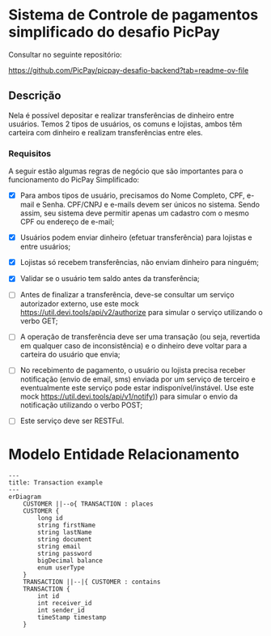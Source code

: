 # Sistema de Controle de pagamentos simplificado do desafio PicPay

Consultar no seguinte repositório:

https://github.com/PicPay/picpay-desafio-backend?tab=readme-ov-file

## Descrição
Nela é possível depositar e realizar transferências de dinheiro entre usuários. Temos 2 tipos de usuários, os comuns e lojistas, ambos têm carteira com dinheiro e realizam transferências entre eles.

### Requisitos


A seguir estão algumas regras de negócio que são importantes para o funcionamento do PicPay Simplificado:


- [x] Para ambos tipos de usuário, precisamos do Nome Completo, CPF, e-mail e Senha. CPF/CNPJ e e-mails devem ser únicos no sistema. Sendo assim, seu sistema deve permitir apenas um cadastro com o mesmo CPF ou endereço de e-mail;

- [x] Usuários podem enviar dinheiro (efetuar transferência) para lojistas e entre usuários;

- [x] Lojistas só recebem transferências, não enviam dinheiro para ninguém;

- [x] Validar se o usuário tem saldo antes da transferência;

- [ ] Antes de finalizar a transferência, deve-se consultar um serviço autorizador externo, use este mock https://util.devi.tools/api/v2/authorize para simular o serviço utilizando o verbo GET;

- [ ] A operação de transferência deve ser uma transação (ou seja, revertida em qualquer caso de inconsistência) e o dinheiro deve voltar para a carteira do usuário que envia;

- [ ] No recebimento de pagamento, o usuário ou lojista precisa receber notificação (envio de email, sms) enviada por um serviço de terceiro e eventualmente este serviço pode estar indisponível/instável. Use este mock https://util.devi.tools/api/v1/notify)) para simular o envio da notificação utilizando o verbo POST;

- [ ] Este serviço deve ser RESTFul.

# Modelo Entidade Relacionamento

`````mermaid
---
title: Transaction example
---
erDiagram
    CUSTOMER ||--o{ TRANSACTION : places
    CUSTOMER {
        long id
        string firstName
        string lastName
        string document
        string email
        string password
        bigDecimal balance
        enum userType
    }
    TRANSACTION ||--|{ CUSTOMER : contains
    TRANSACTION {
        int id
        int receiver_id
        int sender_id
        timeStamp timestamp
    }
    

`````

